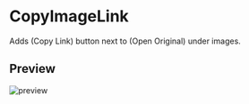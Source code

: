 # CopyImageLink

Adds (Copy Link) button next to (Open Original) under images.


## Preview

![preview](https://raw.githubusercontent.com/Skamt/BDAddons/main/CopyImageLink/assets/preview.png)